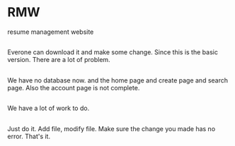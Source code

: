 # RMW
resume management website
## 
Everone can download it and make some change. Since this is the basic version. There are a lot of problem.
##
We have no database now. and the home page and create page and search page. Also the account page is not complete.
## 
We have a lot of work to do.
##
Just do it. Add file, modify file. Make sure the change you made has no error. That's it.
